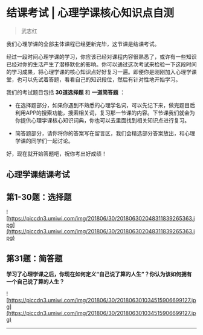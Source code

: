 # 结课考试 | 心理学课核心知识点自测

> 武志红

我们心理学课的全部主体课程已经更新完毕，这节课是结课考试。

经过一段时间心理学课的学习，你应该已经对课程内容很熟悉了，或许有一些知识已经对你的生活产生了潜移默化的影响。你可以通过这次考试来检验一下这段时间的学习成果，将心理学课的核心知识点好好复习一遍。即便你是刚刚加入心理学课堂，也可以先试着答题，看看自己的知识段位，然后有针对性地开始学习。

我们的考试题目包括 **30道选择题** 和 **一道简答题** ：

* 在选择题部分，如果你遇到不熟悉的心理学名词，可以先记下来，做完题目后利用APP的搜索功能，搜索相关词，复习那一节课的内容。下节课我们就会为你提供心理学课核心知识词典，你也可以去里面找到相关知识点进行复习。

* 简答题部分，请你将你的答案写在留言区，我们会精选部分答案放出，和心理学课的同学们一起讨论。

好，现在就开始答题吧，祝你考出好成绩！

## 心理学课结课考试

## 第1-30题：选择题

![https://piccdn3.umiwi.com/img/201806/30/201806302048311839265363.jpg](https://piccdn3.umiwi.com/img/201806/30/201806302048311839265363.jpg)

## 第31题：简答题

 **学习了心理学课之后，你现在如何定义“自己说了算的人生”？你认为该如何拥有一个自己说了算的人生？**

![https://piccdn3.umiwi.com/img/201806/30/201806301034515906699127.jpg](https://piccdn3.umiwi.com/img/201806/30/201806301034515906699127.jpg)

---
